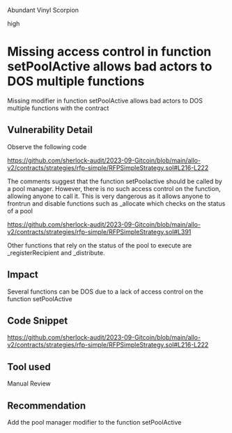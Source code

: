 Abundant Vinyl Scorpion

high

# Missing access control in function setPoolActive allows bad actors to DOS multiple functions

Missing modifier in function setPoolActive allows bad actors to DOS multiple functions with the contract 

## Vulnerability Detail

Observe the following code

 https://github.com/sherlock-audit/2023-09-Gitcoin/blob/main/allo-v2/contracts/strategies/rfp-simple/RFPSimpleStrategy.sol#L216-L222

The comments suggest that the function setPoolactive should be called by a pool manager. However, there is no such access control on the function, allowing anyone to call it. This is very dangerous as it allows anyone to frontrun and disable functions such as _allocate which checks on the status of a pool

https://github.com/sherlock-audit/2023-09-Gitcoin/blob/main/allo-v2/contracts/strategies/rfp-simple/RFPSimpleStrategy.sol#L391

Other functions that rely on the status of the pool to execute are _registerRecipient and _distribute.

## Impact

Several functions can be DOS due to a lack of access control on the function setPoolActive

## Code Snippet

https://github.com/sherlock-audit/2023-09-Gitcoin/blob/main/allo-v2/contracts/strategies/rfp-simple/RFPSimpleStrategy.sol#L216-L222

## Tool used

Manual Review

## Recommendation

Add the pool manager modifier to the function setPoolActive